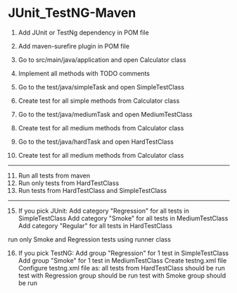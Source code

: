 # JUnit_TestNG-Maven

1. Add JUnit or TestNg dependency in POM file
2. Add maven-surefire plugin in POM file

3. Go to src/main/java/application and open Calculator class
4. Implement all methods with TODO comments

5. Go to the test/java/simpleTask and open SimpleTestClass
6. Create test for all simple methods from Calculator class


7. Go to the test/java/mediumTask and open MediumTestClass
8. Create test for all medium methods from Calculator class

9. Go to the test/java/hardTask and open HardTestClass
10. Create test for all medium methods from Calculator class

************************************************************

11. Run all tests from maven
13. Run only tests from HardTestClass
14. Run tests from HardTestClass and SimpleTestClass

************************************************************

15. If you pick JUnit:
Add category "Regression" for all tests in SimpleTestClass
Add category "Smoke" for all tests in MediumTestClass
Add category "Regular" for all tests in HardTestClass

run only Smoke and Regression tests using runner class


16. If you pick TestNG:
Add group "Regression" for 1 test in SimpleTestClass
Add group "Smoke" for 1 test in MediumTestClass
Create testng.xml file
Configure testng.xml file as:
all tests from HardTestClass should be run
test with Regression group should be run
test with Smoke group should be run

